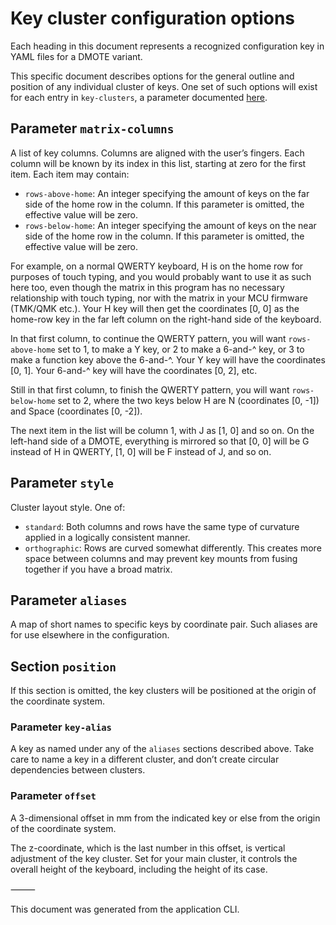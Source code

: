 # Key cluster configuration options

Each heading in this document represents a recognized configuration key in YAML files for a DMOTE variant.

This specific document describes options for the general outline and position of any individual cluster of keys. One set of such options will exist for each entry in `key-clusters`, a parameter documented [here](options-main.md).

## Parameter `matrix-columns`

A list of key columns. Columns are aligned with the user’s fingers. Each column will be known by its index in this list, starting at zero for the first item. Each item may contain:

- `rows-above-home`: An integer specifying the amount of keys on the far side of the home row in the column. If this parameter is omitted, the effective value will be zero.
- `rows-below-home`: An integer specifying the amount of keys on the near side of the home row in the column. If this parameter is omitted, the effective value will be zero.

For example, on a normal QWERTY keyboard, H is on the home row for purposes of touch typing, and you would probably want to use it as such here too, even though the matrix in this program has no necessary relationship with touch typing, nor with the matrix in your MCU firmware (TMK/QMK etc.). Your H key will then get the coordinates [0, 0] as the home-row key in the far left column on the right-hand side of the keyboard.

In that first column, to continue the QWERTY pattern, you will want `rows-above-home` set to 1, to make a Y key, or 2 to make a 6-and-^ key, or 3 to make a function key above the 6-and-^. Your Y key will have the coordinates [0, 1]. Your 6-and-^ key will have the coordinates [0, 2], etc.

Still in that first column, to finish the QWERTY pattern, you will want `rows-below-home` set to 2, where the two keys below H are N (coordinates [0, -1]) and Space (coordinates [0, -2]).

The next item in the list will be column 1, with J as [1, 0] and so on. On the left-hand side of a DMOTE, everything is mirrored so that [0, 0] will be G instead of H in QWERTY, [1, 0] will be F instead of J, and so on.

## Parameter `style`

Cluster layout style. One of:

- `standard`: Both columns and rows have the same type of curvature applied in a logically consistent manner.
- `orthographic`: Rows are curved somewhat differently. This creates more space between columns and may prevent key mounts from fusing together if you have a broad matrix.

## Parameter `aliases`

A map of short names to specific keys by coordinate pair. Such aliases are for use elsewhere in the configuration.

## Section `position`

If this section is omitted, the key clusters will be positioned at the origin of the coordinate system.

### Parameter `key-alias`

A key as named under any of the `aliases` sections described above. Take care to name a key in a different cluster, and don’t create circular dependencies between clusters.

### Parameter `offset`

A 3-dimensional offset in mm from the indicated key or else from the origin of the coordinate system.

The z-coordinate, which is the last number in this offset, is vertical adjustment of the key cluster. Set for your main cluster, it controls the overall height of the keyboard, including the height of its case.

⸻

This document was generated from the application CLI.
